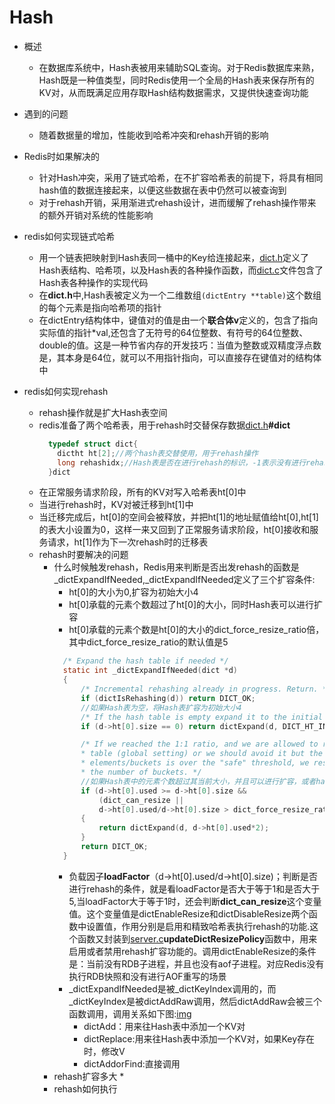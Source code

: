 # Hash
* 概述
  * 在数据库系统中，Hash表被用来辅助SQL查询。对于Redis数据库来熟，Hash既是一种值类型，同时Redis使用一个全局的Hash表来保存所有的KV对，从而既满足应用存取Hash结构数据需求，又提供快速查询功能
* 遇到的问题
  * 随着数据量的增加，性能收到哈希冲突和rehash开销的影响
* Redis时如果解决的
  * 针对Hash冲突，采用了链式哈希，在不扩容哈希表的前提下，将具有相同hash值的数据连接起来，以便这些数据在表中仍然可以被查询到
  * 对于rehash开销，采用渐进式rehash设计，进而缓解了rehash操作带来的额外开销对系统的性能影响
* redis如何实现链式哈希
  * 用一个链表把映射到Hash表同一桶中的Key给连接起来，[dict.h](../../../src/dict.h)定义了Hash表结构、哈希项，以及Hash表的各种操作函数，而[dict.c](../../../src/dict.c)文件包含了Hash表各种操作的实现代码
  * 在**dict.h**中,Hash表被定义为一个二维数组```(dictEntry **table)```这个数组的每个元素是指向哈希项的指针
  * 在dictEntry结构体中，键值对的值是由一个**联合体v**定义的，包含了指向实际值的指针*val,还包含了无符号的64位整数、有符号的64位整数、double的值。这是一种节省内存的开发技巧：当值为整数或双精度浮点数是，其本身是64位，就可以不用指针指向，可以直接存在键值对的结构体中

* redis如何实现rehash
  * rehash操作就是扩大Hash表空间
  * redis准备了两个哈希表，用于rehash时交替保存数据[dict.h](../../../src/dict.h)**#dict**
    ```c 
      typedef struct dict{
        dictht ht[2];//两个hash表交替使用，用于rehash操作
        long rehashidx;//Hash表是否在进行rehash的标识，-1表示没有进行rehash
      }dict
    ```
  * 在正常服务请求阶段，所有的KV对写入哈希表ht[0]中
  * 当进行rehash时，KV对被迁移到ht[1]中
  * 当迁移完成后，ht[0]的空间会被释放，并把ht[1]的地址赋值给ht[0],ht[1]的表大小设置为0，这样一来又回到了正常服务请求阶段，ht[0]接收和服务请求，ht[1]作为下一次rehash时的迁移表
  * rehash时要解决的问题
    * 什么时候触发rehash，Redis用来判断是否出发rehash的函数是_dictExpandIfNeeded,_dictExpandIfNeeded定义了三个扩容条件:
      * ht[0]的大小为0,扩容为初始大小4
      * ht[0]承载的元素个数超过了ht[0]的大小，同时Hash表可以进行扩容
      * ht[0]承载的元素个数是ht[0]的大小的dict_force_resize_ratio倍，其中dict_force_resize_ratio的默认值是5
      ```c
        /* Expand the hash table if needed */
        static int _dictExpandIfNeeded(dict *d)
        {
            /* Incremental rehashing already in progress. Return. */
            if (dictIsRehashing(d)) return DICT_OK;
            //如果Hash表为空，将Hash表扩容为初始大小4
            /* If the hash table is empty expand it to the initial size. */
            if (d->ht[0].size == 0) return dictExpand(d, DICT_HT_INITIAL_SIZE);

            /* If we reached the 1:1 ratio, and we are allowed to resize the hash
            * table (global setting) or we should avoid it but the ratio between
            * elements/buckets is over the "safe" threshold, we resize doubling
            * the number of buckets. */
            //如果Hash表中的元素个数超过其当前大小，并且可以进行扩容，或者hash表中的元素个数已经是当前大小的5倍
            if (d->ht[0].used >= d->ht[0].size &&
                (dict_can_resize ||
                d->ht[0].used/d->ht[0].size > dict_force_resize_ratio))
            {
                return dictExpand(d, d->ht[0].used*2);
            }
            return DICT_OK;
        }
      ```
      * 负载因子**loadFactor**（d->ht[0].used/d->ht[0].size)；判断是否进行rehash的条件，就是看loadFactor是否大于等于1和是否大于5,当loadFactor大于等于1时，还会判断**dict_can_resize**这个变量值。这个变量值是dictEnableResize和dictDisableResize两个函数中设置值，作用分别是启用和精致哈希表执行rehash的功能.这个函数又封装到[server.c](../../../src/server.c)**updateDictResizePolicy**函数中，用来启用或者禁用rehash扩容功能的。调用dictEnableResize的条件是：当前没有RDB子进程，并且也没有aof子进程。对应Redis没有执行RDB快照和没有进行AOF重写的场景
      * _dictExpandIfNeeded是被_dictKeyIndex调用的，而_dictKeyIndex是被dictAddRaw调用，然后dictAddRaw会被三个函数调用，调用关系如下图:[img](../02数据结构/img/_dictExpandIfNeeded调用.drawio)
        * dictAdd：用来往Hash表中添加一个KV对
        * dictReplace:用来往Hash表中添加一个KV对，如果Key存在时，修改V
        * dictAddorFind:直接调用
    * rehash扩容多大
      * 
    * rehash如何执行
  